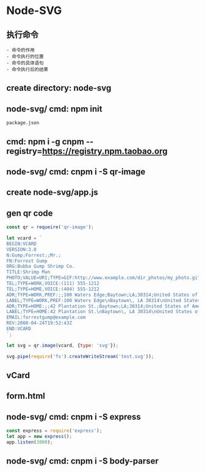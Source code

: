 # Node-SVG

## 执行命令
    - 命令的作用
    - 命令执行的位置
    - 命令的具体语句
    - 命令执行后的结果

## create directory: node-svg

## node-svg/ cmd: npm init
   `package.json`

## cmd: npm i -g cnpm --registry=https://registry.npm.taobao.org

## node-svg/ cmd: cnpm i -S qr-image

## create node-svg/app.js

## gen qr code
```javascript
const qr = requeire('qr-image');

let vcard = `
BEGIN:VCARD
VERSION:3.0
N:Gump;Forrest;;Mr.;
FN:Forrest Gump
ORG:Bubba Gump Shrimp Co.
TITLE:Shrimp Man
PHOTO;VALUE=URI;TYPE=GIF:http://www.example.com/dir_photos/my_photo.gif
TEL;TYPE=WORK,VOICE:(111) 555-1212
TEL;TYPE=HOME,VOICE:(404) 555-1212
ADR;TYPE=WORK,PREF:;;100 Waters Edge;Baytown;LA;30314;United States of America
LABEL;TYPE=WORK,PREF:100 Waters Edge\nBaytown\, LA 30314\nUnited States of America
ADR;TYPE=HOME:;;42 Plantation St.;Baytown;LA;30314;United States of America
LABEL;TYPE=HOME:42 Plantation St.\nBaytown\, LA 30314\nUnited States of America
EMAIL:forrestgump@example.com
REV:2008-04-24T19:52:43Z
END:VCARD
`;

let svg = qr.image(vcard, {type: 'svg'});

svg.pipe(require('fs').createWriteStream('test.svg'));
```

## vCard

## form.html

## node-svg/ cmd: cnpm i -S express
```javascript
const express = require('express');
let app = new express();
app.listen(3000);
```

## node-svg/ cmd: cnpm i -S body-parser
